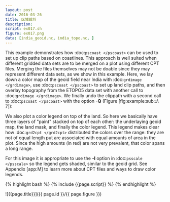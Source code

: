 ```yaml
---
layout: post
date: 2016-03-26
title: 区域裁剪
description:
script: ex017.sh
figure: ex017.png
data: [india_geoid.nc, india_topo.nc, ]
---
```


This example demonstrates how :doc:`pscoast </pscoast>`
can be used to set up clip paths based on coastlines. This approach is
well suited when different gridded data sets are to be merged on a plot
using different CPT files. Merging the files themselves may
not be doable since they may represent different data sets, as we show
in this example. Here, we lay down a color map of the geoid field near
India with :doc:`grdimage </grdimage>`, use
:doc:`pscoast </pscoast>` to set up land clip paths, and
then overlay topography from the ETOPO5 data set with another call to
:doc:`grdimage </grdimage>`. We finally undo the
clippath with a second call to :doc:`pscoast </pscoast>`
with the option **-Q** (Figure [fig:example:sub:`1`\ 7]):

We also plot a color legend on top of the land. So here we basically
have three layers of "paint" stacked on top of each other: the
underlaying geoid map, the land mask, and finally the color legend. This
legend makes clear how :doc:`grd2cpt </grd2cpt>`
distributed the colors over the range: they are not of equal length put
are associated with equal amounts of area in the plot. Since the high
amounts (in red) are not very prevalent, that color spans a long range.

For this image it is appropriate to use the **-I** option in
:doc:`psscale </psscale>` so the legend gets shaded,
similar to the geoid grid. See Appendix [app:M] to learn more about
CPT files and ways to draw color legends.

{% highlight bash %}
{% include {{page.script}} %}
{% endhighlight %}

![{{page.title}}]({{ page.id }}/{{ page.figure }})
